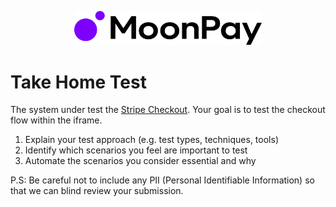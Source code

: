 <div align="center">
    <p><img src="assets/moonpay-logo.svg" width="300" /></p>
</div>

# Take Home Test

The system under test the [Stripe Checkout](https://checkout.stripe.dev/preview). Your goal is to test the checkout flow within the iframe.

1. Explain your test approach (e.g. test types, techniques, tools)
2. Identify which scenarios you feel are important to test
3. Automate the scenarios you consider essential and why

P.S: Be careful not to include any PII (Personal Identifiable Information) so that we can blind review your submission.
